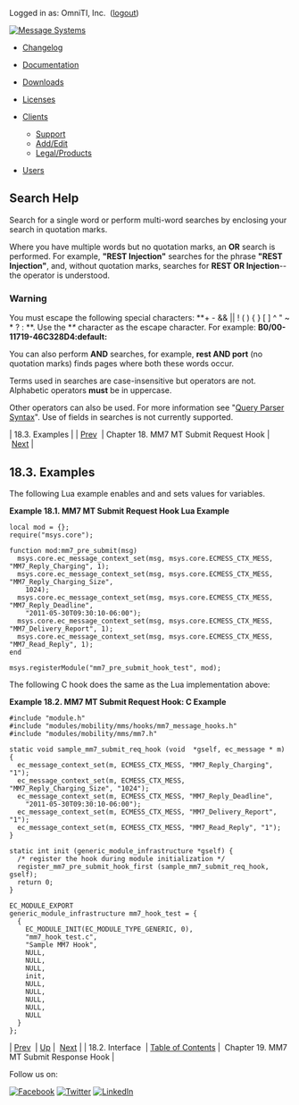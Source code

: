 Logged in as: OmniTI, Inc.  ([logout](https://support.messagesystems.com/logout.php))

[![Message Systems](https://support.messagesystems.com/images/ms-white205.png)](https://support.messagesystems.com/start.php) 

*   [Changelog](https://support.messagesystems.com/start.php?show=changelog)
*   [Documentation](https://support.messagesystems.com/docs/)
*   [Downloads](https://support.messagesystems.com/start.php)

*   [Licenses](https://support.messagesystems.com/license_summary.php)
*   <a href="">Clients</a>
    *   [Support](https://support.messagesystems.com/cs.php)
    *   [Add/Edit](https://support.messagesystems.com/edit_client.php)
    *   [Legal/Products](https://support.messagesystems.com/edit_products.php)
*   [Users](https://support.messagesystems.com/edit_customer.php)

## Search Help

Search for a single word or perform multi-word searches by enclosing your search in quotation marks.

Where you have multiple words but no quotation marks, an **OR** search is performed. For example, **"REST Injection"** searches for the phrase **"REST Injection"**, and, without quotation marks, searches for **REST OR Injection**--the operator is understood.

### Warning

You must escape the following special characters: **+ - && || ! ( ) { } [ ] ^ " ~ * ? : \**. Use the **\** character as the escape character. For example: **B0/00-11719-46C328D4\:default\:**

You can also perform **AND** searches, for example, **rest AND port** (no quotation marks) finds pages where both these words occur.

Terms used in searches are case-insensitive but operators are not. Alphabetic operators **must** be in uppercase.

Other operators can also be used. For more information see "[Query Parser Syntax](https://lucene.apache.org/core/old_versioned_docs/versions/3_0_0/queryparsersyntax.html)". Use of fields in searches is not currently supported.

| 18.3. Examples |
| [Prev](MM7ClientSubmitRequestHook.interface.php)  | Chapter 18. MM7 MT Submit Request Hook |  [Next](MM7ClientSubmitResponseHook.php) |

## 18.3. Examples

The following Lua example enables <DeliveryReport> and <ReadReply> and sets values for <ReplyCharging> variables.

<a name="MM7_MT_Submit_Request_Hook.lua"></a>

**Example 18.1. MM7 MT Submit Request Hook Lua Example**

```
local mod = {};
require("msys.core");

function mod:mm7_pre_submit(msg)
  msys.core.ec_message_context_set(msg, msys.core.ECMESS_CTX_MESS, "MM7_Reply_Charging", 1);
  msys.core.ec_message_context_set(msg, msys.core.ECMESS_CTX_MESS, "MM7_Reply_Charging_Size",
    1024);
  msys.core.ec_message_context_set(msg, msys.core.ECMESS_CTX_MESS, "MM7_Reply_Deadline",
    "2011-05-30T09:30:10-06:00");
  msys.core.ec_message_context_set(msg, msys.core.ECMESS_CTX_MESS, "MM7_Delivery_Report", 1);
  msys.core.ec_message_context_set(msg, msys.core.ECMESS_CTX_MESS, "MM7_Read_Reply", 1);
end

msys.registerModule("mm7_pre_submit_hook_test", mod);
```

The following C hook does the same as the Lua implementation above:

<a name="MM7_MT_Submit_Request_Hook.c"></a>

**Example 18.2. MM7 MT Submit Request Hook: C Example**

```
#include "module.h"
#include "modules/mobility/mms/hooks/mm7_message_hooks.h"
#include "modules/mobility/mms/mm7.h"

static void sample_mm7_submit_req_hook (void  *gself, ec_message * m)
{
  ec_message_context_set(m, ECMESS_CTX_MESS, "MM7_Reply_Charging", "1");
  ec_message_context_set(m, ECMESS_CTX_MESS, "MM7_Reply_Charging_Size", "1024");
  ec_message_context_set(m, ECMESS_CTX_MESS, "MM7_Reply_Deadline",
    "2011-05-30T09:30:10-06:00");
  ec_message_context_set(m, ECMESS_CTX_MESS, "MM7_Delivery_Report", "1");
  ec_message_context_set(m, ECMESS_CTX_MESS, "MM7_Read_Reply", "1");
}

static int init (generic_module_infrastructure *gself) {
  /* register the hook during module initialization */
  register_mm7_pre_submit_hook_first (sample_mm7_submit_req_hook, gself);
  return 0;
}

EC_MODULE_EXPORT
generic_module_infrastructure mm7_hook_test = {
  {
    EC_MODULE_INIT(EC_MODULE_TYPE_GENERIC, 0),
    "mm7_hook_test.c",
    "Sample MM7 Hook",
    NULL,
    NULL,
    NULL,
    init,
    NULL,
    NULL,
    NULL,
    NULL,
    NULL
  }
};
```

| [Prev](MM7ClientSubmitRequestHook.interface.php)  | [Up](MM7ClientSubmitRequestHook.php) |  [Next](MM7ClientSubmitResponseHook.php) |
| 18.2. Interface  | [Table of Contents](index.php) |  Chapter 19. MM7 MT Submit Response Hook |

Follow us on:

[![Facebook](https://support.messagesystems.com/images/icon-facebook.png)](http://www.facebook.com/messagesystems) [![Twitter](https://support.messagesystems.com/images/icon-twitter.png)](http://twitter.com/#!/MessageSystems) [![LinkedIn](https://support.messagesystems.com/images/icon-linkedin.png)](http://www.linkedin.com/company/message-systems)